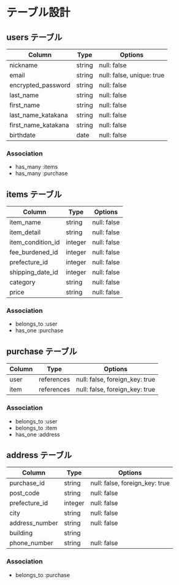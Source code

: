 # テーブル設計

## users テーブル

| Column              | Type   | Options                   |
| ------------------- | ------ | ------------------------- |
| nickname            | string | null: false               |
| email               | string | null: false, unique: true |
| encrypted_password  | string | null: false               |
| last_name           | string | null: false               |
| first_name          | string | null: false               |
| last_name_katakana  | string | null: false               |
| first_name_katakana | string | null: false               |
| birthdate           | date   | null: false               |

### Association

- has_many :items
- has_many :purchase


## items テーブル

| Column            | Type    | Options     |
| ----------------- | ------- | ----------- |
| item_name         | string  | null: false |
| item_detail       | string  | null: false |
| item_condition_id | integer | null: false |
| fee_burdened_id   | integer | null: false |
| prefecture_id     | integer | null: false |
| shipping_date_id  | integer | null: false |
| category          | string  | null: false |
| price             | string  | null: false |

### Association

- belongs_to :user
- has_one :purchase


## purchase テーブル

| Column | Type       | Options                        |
| ------ | ---------- | ------------------------------ |
| user   | references | null: false, foreign_key: true |
| item   | references | null: false, foreign_key: true |

### Association

- belongs_to :user
- belongs_to :item
- has_one :address


## address テーブル

| Column         | Type    | Options                        |
| -------------- | ------- | ------------------------------ |
| purchase_id    | string  | null: false, foreign_key: true |
| post_code      | string  | null: false                    |
| prefecture_id  | integer | null: false                    |
| city           | string  | null: false                    |
| address_number | string  | null: false                    |
| building       | string  |                                |
| phone_number   | string  | null: false                    |

### Association

- belongs_to :purchase